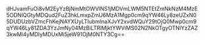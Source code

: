 dHJvamFuOi8vM2EyYzBjNmMtOWVlNS1jMDVmLWM5NTEtZmNkNzM4MzE5ODNlQGtyMDQud2FuZ3hkLmxpZmU6MzA1Mgp0cm9qYW46Ly8zeUZxN05DUDUzbVZmcFhKejNAYXUyLTIubmlnaXJvY2xvdWQuY29tOjQ0Mwp0cm9qYW46Ly81ZDA3YzJmNy04MzBiLTRlMjktYWViMS02N2NkOTgyOTNlYzZAZ3kwMi4yMDIyMDUxMi5jeW91OjM0NTY3Cg==
